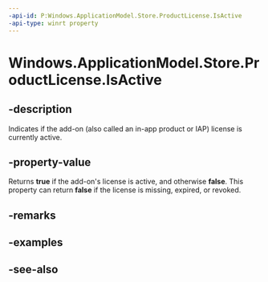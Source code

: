 ----api-id: P:Windows.ApplicationModel.Store.ProductLicense.IsActive
-api-type: winrt property
---<!-- Property syntaxpublic bool IsActive { get; }--># Windows.ApplicationModel.Store.ProductLicense.IsActive## -descriptionIndicates if the add-on (also called an in-app product or IAP) license is currently active.## -property-valueReturns **true** if the add-on's license is active, and otherwise **false**. This property can return **false** if the license is missing, expired, or revoked.## -remarks## -examples## -see-also